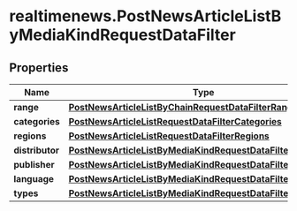 # realtimenews.PostNewsArticleListByMediaKindRequestDataFilter

## Properties

Name | Type | Description | Notes
------------ | ------------- | ------------- | -------------
**range** | [**PostNewsArticleListByChainRequestDataFilterRange**](PostNewsArticleListByChainRequestDataFilterRange.md) |  | [optional] 
**categories** | [**PostNewsArticleListRequestDataFilterCategories**](PostNewsArticleListRequestDataFilterCategories.md) |  | [optional] 
**regions** | [**PostNewsArticleListRequestDataFilterRegions**](PostNewsArticleListRequestDataFilterRegions.md) |  | [optional] 
**distributor** | [**PostNewsArticleListByMediaKindRequestDataFilterDistributor**](PostNewsArticleListByMediaKindRequestDataFilterDistributor.md) |  | [optional] 
**publisher** | [**PostNewsArticleListByMediaKindRequestDataFilterPublisher**](PostNewsArticleListByMediaKindRequestDataFilterPublisher.md) |  | [optional] 
**language** | [**PostNewsArticleListByMediaKindRequestDataFilterLanguage**](PostNewsArticleListByMediaKindRequestDataFilterLanguage.md) |  | [optional] 
**types** | [**PostNewsArticleListByMediaKindRequestDataFilterTypes**](PostNewsArticleListByMediaKindRequestDataFilterTypes.md) |  | [optional] 


